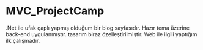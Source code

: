 # MVC_ProjectCamp

.Net ile ufak çaplı yapmış olduğum bir blog sayfasıdır. Hazır tema üzerine back-end uygulanmıştır. tasarım biraz özelleştirilmiştir. Web ile ilgili yaptığım ilk çalışmadır.
